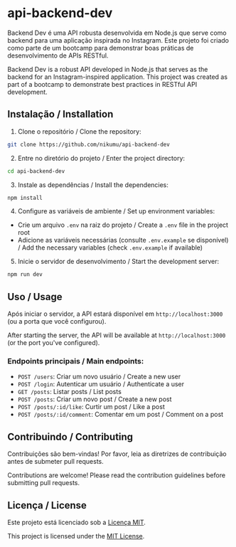 # api-backend-dev

Backend Dev é uma API robusta desenvolvida em Node.js que serve como backend para uma aplicação inspirada no Instagram. Este projeto foi criado como parte de um bootcamp para demonstrar boas práticas de desenvolvimento de APIs RESTful.

Backend Dev is a robust API developed in Node.js that serves as the backend for an Instagram-inspired application. This project was created as part of a bootcamp to demonstrate best practices in RESTful API development.

## Instalação / Installation

1. Clone o repositório / Clone the repository:

```bash
git clone https://github.com/nikumu/api-backend-dev
```

2. Entre no diretório do projeto / Enter the project directory:

```bash
cd api-backend-dev
```

3. Instale as dependências / Install the dependencies:

```bash
npm install
```

4. Configure as variáveis de ambiente / Set up environment variables:
- Crie um arquivo `.env` na raiz do projeto / Create a `.env` file in the project root
- Adicione as variáveis necessárias (consulte `.env.example` se disponível) / Add the necessary variables (check `.env.example` if available)

5. Inicie o servidor de desenvolvimento / Start the development server:

```bash
npm run dev
```

## Uso / Usage

Após iniciar o servidor, a API estará disponível em `http://localhost:3000` (ou a porta que você configurou).

After starting the server, the API will be available at `http://localhost:3000` (or the port you've configured).

### Endpoints principais / Main endpoints:

- `POST /users`: Criar um novo usuário / Create a new user
- `POST /login`: Autenticar um usuário / Authenticate a user
- `GET /posts`: Listar posts / List posts
- `POST /posts`: Criar um novo post / Create a new post
- `POST /posts/:id/like`: Curtir um post / Like a post
- `POST /posts/:id/comment`: Comentar em um post / Comment on a post

## Contribuindo / Contributing

Contribuições são bem-vindas! Por favor, leia as diretrizes de contribuição antes de submeter pull requests.

Contributions are welcome! Please read the contribution guidelines before submitting pull requests.

## Licença / License

Este projeto está licenciado sob a [Licença MIT](LICENSE).

This project is licensed under the [MIT License](LICENSE).